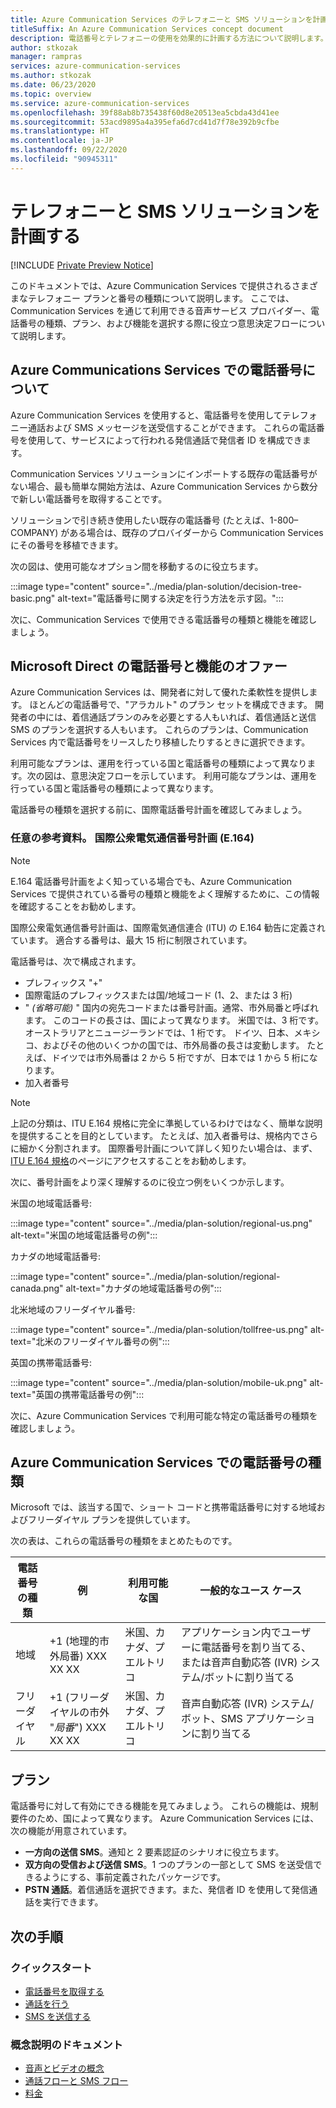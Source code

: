 ```yaml
---
title: Azure Communication Services のテレフォニーと SMS ソリューションを計画する
titleSuffix: An Azure Communication Services concept document
description: 電話番号とテレフォニーの使用を効果的に計画する方法について説明します。
author: stkozak
manager: rampras
services: azure-communication-services
ms.author: stkozak
ms.date: 06/23/2020
ms.topic: overview
ms.service: azure-communication-services
ms.openlocfilehash: 39f88ab8b735438f60d8e20513ea5cbda43d41ee
ms.sourcegitcommit: 53acd9895a4a395efa6d7cd41d7f78e392b9cfbe
ms.translationtype: HT
ms.contentlocale: ja-JP
ms.lasthandoff: 09/22/2020
ms.locfileid: "90945311"
---
```

# <a name="plan-your-telephony-and-sms-solution"></a>テレフォニーと SMS ソリューションを計画する

[!INCLUDE [Private Preview Notice](../../includes/private-preview-include.md)]

このドキュメントでは、Azure Communication Services で提供されるさまざまなテレフォニー プランと番号の種類について説明します。 ここでは、Communication Services を通じて利用できる音声サービス プロバイダー、電話番号の種類、プラン、および機能を選択する際に役立つ意思決定フローについて説明します。

## <a name="about-phone-numbers-in-azure-communications-services"></a>Azure Communications Services での電話番号について

Azure Communication Services を使用すると、電話番号を使用してテレフォニー通話および SMS メッセージを送受信することができます。 これらの電話番号を使用して、サービスによって行われる発信通話で発信者 ID を構成できます。
  
Communication Services ソリューションにインポートする既存の電話番号がない場合、最も簡単な開始方法は、Azure Communication Services から数分で新しい電話番号を取得することです。

ソリューションで引き続き使用したい既存の電話番号 (たとえば、1-800–COMPANY) がある場合は、既存のプロバイダーから Communication Services にその番号を移植できます。

次の図は、使用可能なオプション間を移動するのに役立ちます。

:::image type="content" source="../media/plan-solution/decision-tree-basic.png" alt-text="電話番号に関する決定を行う方法を示す図。":::

次に、Communication Services で使用できる電話番号の種類と機能を確認しましょう。 

## <a name="microsoft-direct-offer-of-phone-numbers-and-capabilities"></a>Microsoft Direct の電話番号と機能のオファー

Azure Communication Services は、開発者に対して優れた柔軟性を提供します。 ほとんどの電話番号で、"アラカルト" のプラン セットを構成できます。 開発者の中には、着信通話プランのみを必要とする人もいれば、着信通話と送信 SMS のプランを選択する人もいます。 これらのプランは、Communication Services 内で電話番号をリースしたり移植したりするときに選択できます。

利用可能なプランは、運用を行っている国と電話番号の種類によって異なります。次の図は、意思決定フローを示しています。  利用可能なプランは、運用を行っている国と電話番号の種類によって異なります。

<!-- Tami/team have rejected this multiple times despite updates, says it needs to be higher res - need to work with her to get approval for this image. Commenting out to move our staging forward. :::image type="content" source="../../media/example-decision-flow.png" alt-text="Example for the decision flow"::: -->

電話番号の種類を選択する前に、国際電話番号計画を確認してみましょう。

### <a name="optional-reading-international-public-telecommunication-numbering-plan-e164"></a>任意の参考資料。 国際公衆電気通信番号計画 (E.164)

> [!NOTE]
> E.164 電話番号計画をよく知っている場合でも、Azure Communication Services で提供されている番号の種類と機能をよく理解するために、この情報を確認することをお勧めします。

国際公衆電気通信番号計画は、国際電気通信連合 (ITU) の E.164 勧告に定義されています。 適合する番号は、最大 15 桁に制限されています。

電話番号は、次で構成されます。

-   プレフィックス "+"
-   国際電話のプレフィックスまたは国/地域コード (1、2、または 3 桁) 
-   " *(省略可能)* " 国内の宛先コードまたは番号計画。通常、市外局番と呼ばれます。 このコードの長さは、国によって異なります。 米国では、3 桁です。 オーストラリアとニュージーランドでは、1 桁です。 ドイツ、日本、メキシコ、およびその他のいくつかの国では、市外局番の長さは変動します。 たとえば、ドイツでは市外局番は 2 から 5 桁ですが、日本では 1 から 5 桁になります。
-   加入者番号

> [!NOTE]
> 上記の分類は、ITU E.164 規格に完全に準拠しているわけではなく、簡単な説明を提供することを目的としています。 たとえば、加入者番号は、規格内でさらに細かく分割されます。 国際番号計画について詳しく知りたい場合は、まず、[ITU E.164 規格](https://www.itu.int/rec/T-REC-E.164)のページにアクセスすることをお勧めします。  

次に、番号計画をより深く理解するのに役立つ例をいくつか示します。

米国の地域電話番号:

:::image type="content" source="../media/plan-solution/regional-us.png" alt-text="米国の地域電話番号の例":::

カナダの地域電話番号:

:::image type="content" source="../media/plan-solution/regional-canada.png" alt-text="カナダの地域電話番号の例":::

北米地域のフリーダイヤル番号:

:::image type="content" source="../media/plan-solution/tollfree-us.png" alt-text="北米のフリーダイヤル番号の例":::

英国の携帯電話番号:

:::image type="content" source="../media/plan-solution/mobile-uk.png" alt-text="英国の携帯電話番号の例":::

次に、Azure Communication Services で利用可能な特定の電話番号の種類を確認しましょう。

## <a name="phone-number-types-in-azure-communication-services"></a>Azure Communication Services での電話番号の種類

Microsoft では、該当する国で、ショート コードと携帯電話番号に対する地域およびフリーダイヤル プランを提供しています。

次の表は、これらの電話番号の種類をまとめたものです。 

| 電話番号の種類 | 例                              | 利用可能な国    | 一般的なユース ケース                                                                                                     |
| ----------------- | ------------------------------------ | ----------------------- | ------------------------------------------------------------------------------------------------------------------- |
| 地域          | +1 (地理的市外局番) XXX XX XX  | 米国、カナダ、プエルトリコ | アプリケーション内でユーザーに電話番号を割り当てる、または音声自動応答 (IVR) システム/ボットに割り当てる |
| フリーダイヤル         | +1 (フリーダイヤルの市外 "*局番*") XXX XX XX | 米国、カナダ、プエルトリコ | 音声自動応答 (IVR) システム/ボット、SMS アプリケーションに割り当てる                                        |

## <a name="plans"></a>プラン 

電話番号に対して有効にできる機能を見てみましょう。 これらの機能は、規制要件のため、国によって異なります。 Azure Communication Services には、次の機能が用意されています。

- **一方向の送信 SMS**。通知と 2 要素認証のシナリオに役立ちます。
- **双方向の受信および送信 SMS**。1 つのプランの一部として SMS を送受信できるようにする、事前定義されたパッケージです。
- **PSTN 通話**。着信通話を選択できます。また、発信者 ID を使用して発信通話を実行できます。

## <a name="next-steps"></a>次の手順

### <a name="quickstarts"></a>クイックスタート

- [電話番号を取得する](../../quickstarts/telephony-sms/get-phone-number.md)
- [通話を行う](../../quickstarts/voice-video-calling/calling-client-samples.md)
- [SMS を送信する](../../quickstarts/telephony-sms/send.md)

### <a name="conceptual-documentation"></a>概念説明のドキュメント

- [音声とビデオの概念](../voice-video-calling/about-call-types.md)
- [通話フローと SMS フロー](../call-flows.md)
- [料金](../pricing.md)
